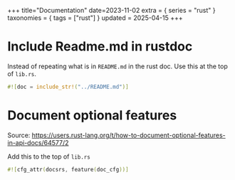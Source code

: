 +++
title="Documentation"
date=2023-11-02
extra = { series = "rust" }
taxonomies = { tags = ["rust"] }
updated = 2025-04-15
+++

# Include Readme.md in rustdoc

Instead of repeating what is in `README.md` in the rust doc.
Use this at the top of `lib.rs`.

```rust
#![doc = include_str!("../README.md")]
```

# Document optional features

Source: <https://users.rust-lang.org/t/how-to-document-optional-features-in-api-docs/64577/2>

Add this to the top of `lib.rs`

```rust
#![cfg_attr(docsrs, feature(doc_cfg))]
```

